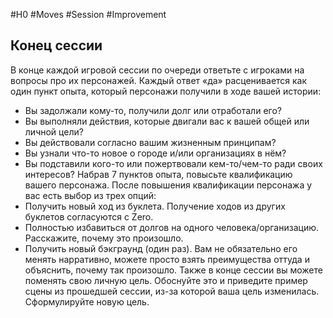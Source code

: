#H0 #Moves #Session #Improvement 
## Конец сессии
В конце каждой игровой сессии по очереди ответьте с игроками на вопросы про
их персонажей. Каждый ответ «да» расценивается как один пункт опыта, который персонажи получили в ходе вашей истории:
- Вы задолжали кому-то, получили долг или отработали его?
- Вы выполняли действия, которые двигали вас к вашей общей или личной цели?
- Вы действовали согласно вашим жизненным принципам?
- Вы узнали что-то новое о городе и/или организациях в нём?
- Вы подставили кого-то или пожертвовали кем-то/чем-то ради своих интересов?
Набрав 7 пунктов опыта, повысьте квалификацию вашего персонажа.
После повышения квалификации персонажа у вас есть выбор из трех опций:
- Получить новый ход из буклета. Получение ходов из других буклетов согласуются с Zero.
- Полностью избавиться от долгов на одного человека/организацию. Расскажите, почему это произошло.
- Получить новый бэкграунд (один раз). Вам не обязательно его менять нарративно, можете просто взять преимущества оттуда и объяснить, почему так произошло.
Также в конце сессии вы можете поменять свою личную цель. Обоснуйте это и приведите пример сцены из прошедшей сессии, из-за которой ваша цель изменилась. Сформулируйте новую цель.